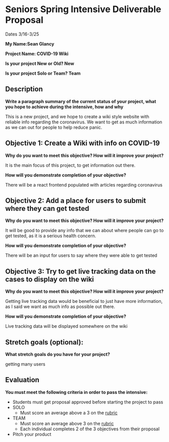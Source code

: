 # Seniors Spring Intensive Deliverable Proposal 

Dates 3/16-3/25

**My Name:Sean Glancy**


**Project Name: COVID-19 Wiki** 


**Is your project New or Old? New**


**Is your project Solo or Team? Team**


## Description

**Write a paragraph summary of the current status of your project, what you hope to achieve during the intensive, how and why**

This is a new project, and we hope to create a wiki style website with reliable info regarding the coronavirus.  We want to get as much information as we can out for people to help reduce panic.

## Objective 1: Create a Wiki with info on COVID-19

**Why do you want to meet this objective? How will it improve your project?** 

It is the main focus of this project, to get information out there.

**How will you demonstrate completion of your objective?** 

There will be a react frontend populated with articles regarding coronavirus

## Objective 2: Add a place for users to submit where they can get tested
**Why do you want to meet this objective? How will it improve your project?** 

It will be good to provide any info that we can about where people can go to get tested, as it is a serious health concern.

**How will you demonstrate completion of your objective?** 

There will be an input for users to say where they were able to get tested

## Objective 3: Try to get live tracking data on the cases to display on the wiki
**Why do you want to meet this objective? How will it improve your project?** 

Getting live tracking data would be beneficial to just have more information, as I said we want as much info as possible out there.

**How will you demonstrate completion of your objective?** 

Live tracking data will be displayed somewhere on the wiki

## Stretch goals (optional):

**What stretch goals do you have for your project?**

getting many users

## Evaluation

**You must meet the following criteria in order to pass the intensive:**

- Students must get proposal approved before starting the project to pass
- SOLO
    - Must score an average above a 3 on the [rubric]
- TEAM
    - Must score an average above 3 on the [rubric]
    - Each individual completes 2 of the 3 objectives from their proposal
- Pitch your product


[rubric]:https://docs.google.com/document/d/1IOQDmohLBEBT-hyr-2vgw1mbZUNsq3fHxVfH0oRmVt0/edit